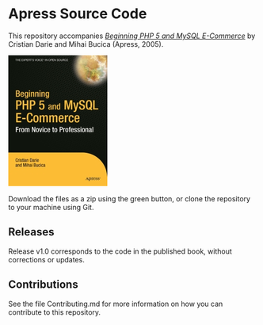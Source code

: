 # Apress Source Code

This repository accompanies [*Beginning PHP 5 and MySQL E-Commerce*](http://www.apress.com/9781590593929) by Cristian Darie and Mihai Bucica (Apress, 2005).

[comment]: #cover
![Cover image](9781590593929.jpg)

Download the files as a zip using the green button, or clone the repository to your machine using Git.

## Releases

Release v1.0 corresponds to the code in the published book, without corrections or updates.

## Contributions

See the file Contributing.md for more information on how you can contribute to this repository.
